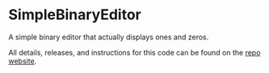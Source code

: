 # SimpleBinaryEditor
A simple binary editor that actually displays ones and zeros.

All details, releases, and instructions for this code can be found on the [repo website](https://ajevans.github.io/SimpleBinaryEditor/).
